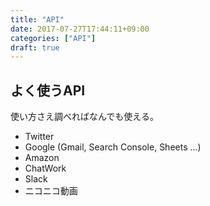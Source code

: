 ```yaml
---
title: "API"
date: 2017-07-27T17:44:11+09:00
categories: ["API"]
draft: true
---
```


## よく使うAPI
使い方さえ調べればなんでも使える。

- Twitter
- Google (Gmail, Search Console, Sheets ...)
- Amazon
- ChatWork
- Slack
- ニコニコ動画
